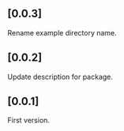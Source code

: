 ## [0.0.3]

Rename example directory name.

## [0.0.2]

Update description for package.

## [0.0.1]

First version.
